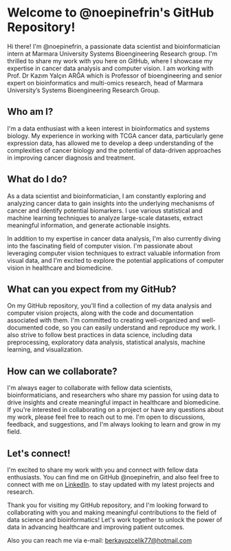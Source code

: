 # Welcome to @noepinefrin's GitHub Repository!
Hi there! I'm @noepinefrin, a passionate data scientist and bioinformatician intern at Marmara University Systems Bioengineering Research group. I'm thrilled to share my work with you here on GitHub, where I showcase my expertise in cancer data analysis and computer vision. I am working with Prof. Dr Kazım Yalçın ARĞA which is Professor of bioengineering and senior expert on bioinformatics and multi-omics research, head of Marmara University’s Systems Bioengineering Research Group.

## Who am I?
I'm a data enthusiast with a keen interest in bioinformatics and systems biology. My experience in working with TCGA cancer data, particularly gene expression data, has allowed me to develop a deep understanding of the complexities of cancer biology and the potential of data-driven approaches in improving cancer diagnosis and treatment.

## What do I do?
As a data scientist and bioinformatician, I am constantly exploring and analyzing cancer data to gain insights into the underlying mechanisms of cancer and identify potential biomarkers. I use various statistical and machine learning techniques to analyze large-scale datasets, extract meaningful information, and generate actionable insights.

In addition to my expertise in cancer data analysis, I'm also currently diving into the fascinating field of computer vision. I'm passionate about leveraging computer vision techniques to extract valuable information from visual data, and I'm excited to explore the potential applications of computer vision in healthcare and biomedicine.

## What can you expect from my GitHub?
On my GitHub repository, you'll find a collection of my data analysis and computer vision projects, along with the code and documentation associated with them. I'm committed to creating well-organized and well-documented code, so you can easily understand and reproduce my work. I also strive to follow best practices in data science, including data preprocessing, exploratory data analysis, statistical analysis, machine learning, and visualization.

## How can we collaborate?
I'm always eager to collaborate with fellow data scientists, bioinformaticians, and researchers who share my passion for using data to drive insights and create meaningful impact in healthcare and biomedicine. If you're interested in collaborating on a project or have any questions about my work, please feel free to reach out to me. I'm open to discussions, feedback, and suggestions, and I'm always looking to learn and grow in my field.

## Let's connect!
I'm excited to share my work with you and connect with fellow data enthusiasts. You can find me on GitHub @noepinefrin, and also feel free to connect with me on [LinkedIn](https://www.linkedin.com/in/berkay-ozcelik/). to stay updated with my latest projects and research.

Thank you for visiting my GitHub repository, and I'm looking forward to collaborating with you and making meaningful contributions to the field of data science and bioinformatics! Let's work together to unlock the power of data in advancing healthcare and improving patient outcomes.

Also you can reach me via e-mail: berkayozcelik77@hotmail.com
